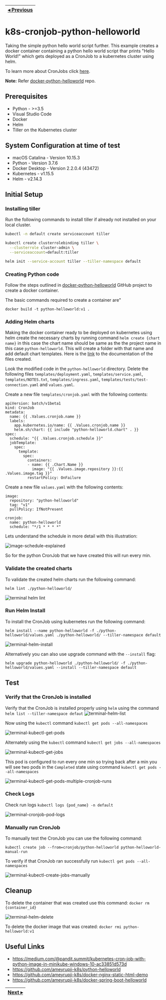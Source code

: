 | [◂ Previous](https://github.com/ameyrupji-k8s/docker-python-helloworld) |
|-----|

# k8s-cronjob-python-helloworld

Taking the simple python hello world script further. This example creates a docker container containing a python hello world script thar prints "Hello World!" which gets deployed as a CronJob to a kubernetes cluster using helm.

To learn more about CronJobs click [here](https://kubernetes.io/docs/concepts/workloads/controllers/cron-jobs/).

**Note:** Refer [docker-python-helloworld](https://github.com/ameyrupji-k8s/docker-python-helloworld) repo.


## Prerequisites

- Python - >=3.5
- Visual Studio Code
- Docker
- Helm
- Tiller on the Kubernetes cluster

## System Configuration at time of test

- macOS Catalina - Version 10.15.3
- Python - Version 3.7.6
- Docker Desktop - Version 2.2.0.4 (43472)
- Kubernetes - v1.15.5
- Helm - v2.14.3

## Initial Setup

### Installing tiller

Run the following commands to install tiller if already not installed on your local cluster.

```sh
kubectl -n default create serviceaccount tiller

kubectl create clusterrolebinding tiller \
  --clusterrole cluster-admin \
  --serviceaccount=default:tiller

helm init --service-account tiller --tiller-namespace default
```

### Creating Python code

Follow the steps outlined in [docker-python-helloworld](https://github.com/ameyrupji-k8s/docker-python-helloworld) GitHub project to create a docker container. 

The basic commands required to create a container are"

```
docker build -t python-helloworld:v1 .
```

### Adding Helm charts

Making the docker container ready to be deployed on kubernetes using helm create the necessary charts by running command `helm create {chart name}` in this case the chart name should be same as the the project name in this case `python-helloworld`. This will create a folder with that name and add default chart templates. Here is the [link](https://helm.sh/docs/helm/helm_create/) to the documentation of the files created.

Look the modified code in the `python-helloworld` directory. Delete the following files `templates/deployment.yaml`, `templates/service.yaml`, `templates/NOTES.txt`, `templates/ingress.yaml`, `templates/tests/test-connection.yaml` and `values.yaml`.

Create a new file `templates/cronjob.yaml` with the following contents:

```
apiVersion: batch/v1beta1
kind: CronJob
metadata:
  name: {{ .Values.cronjob.name }}
  labels:
    app.kubernetes.io/name: {{ .Values.cronjob.name }}
    helm.sh/chart: {{ include "python-helloworld.chart" . }}
spec:
  schedule: "{{ .Values.cronjob.schedule }}"
  jobTemplate:
    spec:
      template:
        spec:
          containers:
          - name: {{ .Chart.Name }}
            image: "{{ .Values.image.repository }}:{{ .Values.image.tag }}"
          restartPolicy: OnFailure
```

Create a new file `values.yaml` with the following contents:

```
image:
  repository: "python-helloworld"
  tag: "v1"
  pullPolicy: IfNotPresent

cronjob:
  name: python-helloworld
  schedule: "*/1 * * * *"
```

Lets understand the schedule in more detail with this illustration:

![image-schedule-explained](images/image-schedule-explained.png)

So for the python CronJob that we have created this will run every min.

### Validate the created charts

To validate the created helm charts run the following command:

`helm lint ./python-helloworld/`

![terminal helm lint](images/terminal-helm-lint.png)

### Run Helm Install

To install the CronJob  using kubernetes run the following command:

`helm install --name python-helloworld -f ./python-helloworld/values.yaml ./python-helloworld/ --tiller-namespace default`

![terminal-helm-install](images/terminal-helm-install.png)

Alternatively you can also use upgrade command with the `--install` flag:

`helm upgrade python-helloworld ./python-helloworld/ -f ./python-helloworld/values.yaml --install --tiller-namespace default`

## Test

### Verify that the CronJob is installed

Verify that the CronJob is installed properly using `helm` using the command 
`helm list --tiller-namespace defaut`
![terminal-helm-list](images/terminal-helm-list.png)

Now using the `kubectl` command `kubectl get pods --all-namespaces`

![terminal-kubectl-get-pods](images/terminal-kubectl-get-pods.png)

Alternately using the `kubectl` command `kubectl get jobs --all-namespaces`

![terminal-kubectl-get-jobs](images/terminal-kubectl-get-jobs.png)

This pod is configured to run every one min so trying back after a min you will see two pods in the `Completed` state using command `kubectl get pods --all-namespaces`

![terminal-kubectl-get-pods-multiple-cronjob-runs](images/terminal-kubectl-get-pods-multiple-cronjob-runs.png)


### Check Logs

Check run logs `kubectl logs {pod_name} -n default`

![terminal-cronjob-pod-logs](images/terminal-cronjob-pod-logs.png)


### Manually run CronJob

To manually test the CronJob you can use the following command:

`kubectl create job --from=cronjob/python-helloworld python-helloworld-manual-run`

To verify if that CronJob ran successfully run `kubectl get pods --all-namespaces`

![terminal-kubectl-create-jobs-manually](images/terminal-kubectl-create-jobs-manually.png)



## Cleanup

To delete the container that was created use this command: `docker rm {container_id}`

![terminal-helm-delete](images/terminal-helm-delete.png)

To delete the docker image that was created: `docker rmi python-helloworld:v1`


## Useful Links

- https://medium.com/@pandit.summit/kubernetes-cron-job-with-python-image-in-minikube-windows-10-ac33851d573d
- https://github.com/ameyrupji-k8s/python-helloworld
- https://github.com/ameyrupji-k8s/docker-nginx-static-html-demo
- https://github.com/ameyrupji-k8s/docker-spring-boot-helloworld


| [Next ▸](https://github.com/ameyrupji-k8s/k8s-cronjob-python-helloworld-security-context) |
|-----|
